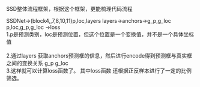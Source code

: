 SSD整体流程框架，根据这个框架，更能梳理代码流程

SSDNet->(block4,,7,8,10,11)p,loc,layers
layers->anchors->g_p,g_loc
p,loc,g_p,g_loc ->loss
</br>1.p是预测类别，loc是预测位置，但这个位置是一个变换值，并不是一个具体坐标值  
</br>2.通过layers 获取anchors预测框的信息，然后进行encode得到预测框与真实框
之间的变换关系 g_p g_loc
</br>3.这样就可以计算loss函数了。
其中loss函数 还根据正反样本进行了一定的比例筛选。

